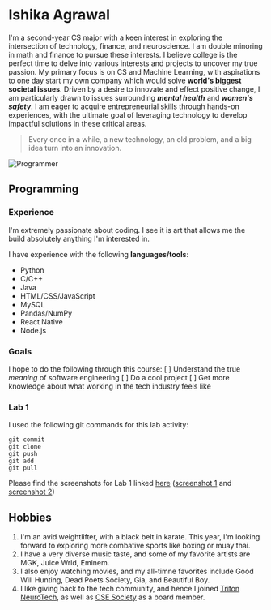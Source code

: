 # Ishika Agrawal
I'm a second-year CS major with a keen interest in exploring the intersection of technology, finance, and neuroscience. I am double minoring in math and finance to pursue these interests. I believe college is the perfect time to delve into various interests and projects to uncover my true passion.
My primary focus is on CS and Machine Learning, with aspirations to one day start my own company which would solve **world's biggest societal issues**. Driven by a desire to innovate and effect positive change, 
I am particularly drawn to issues surrounding **_mental health_** and **_women's safety_**. I am eager to acquire entrepreneurial skills through hands-on experiences, with the ultimate goal of leveraging technology to develop impactful solutions in these critical areas.

> Every once in a while, a new technology, an old problem, and a big idea turn into an innovation.

![Programmer](/programmer.png)

## Programming
### Experience
I'm extremely passionate about coding. I see it is art that allows me the build absolutely anything I'm interested in.

I have experience with the following **languages/tools**:
+ Python
+ C/C++
+ Java
+ HTML/CSS/JavaScript
+ MySQL
+ Pandas/NumPy
+ React Native
+ Node.js

### Goals
I hope to do the following through this course:
[ ] Understand the true _meaning_ of software engineering
[ ] Do a cool project
[ ] Get more knowledge about what working in the tech industry feels like

### Lab 1
I used the following git commands for this lab activity:
```
git commit
git clone
git push
git add
git pull
```
Please find the screenshots for Lab 1 linked [here](/Lab1) ([screenshot 1](/Lab1/ss1.png) and [screenshot 2](/Lab1/ss2.png))


## Hobbies
1. I'm an avid weightlifter, with a black belt in karate. This year, I'm looking forward to exploring more combative sports like boxing or muay thai.
2. I have a very diverse music taste, and some of my favorite artists are MGK, Juice Wrld, Eminem.
3. I also enjoy watching movies, and my all-timne favorites include Good Will Hunting, Dead Poets Society, Gia, and Beautiful Boy.
4. I like giving back to the tech community, and hence I joined [Triton NeuroTech](https://neurotech.ucsd.edu), as well as [CSE Society](https://csesucsd.com) as a board member.

